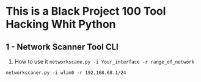 # This is a Black Project 100 Tool Hacking Whit Python

## 1 - Network Scanner Tool CLI  
1. How to use it 
`networkscane.py -i Your_interface -r range_of_network`
```
networkscaner.py -i wlan0 -r 192.168.68.1/24 
```
